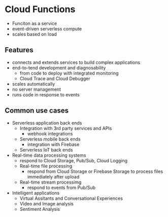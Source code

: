# Cloud Functions

- Funciton as a service
- event-driven serverless compute
- scales based on load

## Features

- connects and extends services to build complex applications
- end-to-tend development and diagnosability
  - from code to deploy with integrated monitoring
  - Cloud Trace and Cloud Debugger
- scales automatically
- no server management
- runs code in response to events

## Common use cases

- Serverless application back ends
  - Integration with 3rd party services and APIs
    - webhook integrations
  - Serverless mobile back ends
    - integration with Firebase
  - Serverless IoT back ends
- Real-time data processing systems
  - respond to Cloud Storage, Pub/Sub, Cloud Logging
  - Real-time file processing
    - respond from Cloud Storage or Firebase Storage to process files immediately after upload
  - Real-time stream processimg
    - respond to events from Pub/Sub
- Intelligent applications
  - Virtual Assitants and Conversational Experiences
  - Video and Image analysis
  - Sentiment Analysis